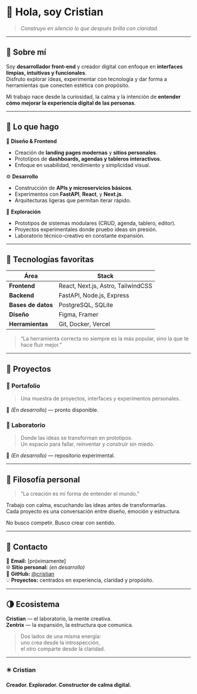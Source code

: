 # 🌙 Hola, soy Cristian

> *Construyo en silencio lo que después brilla con claridad.*

---

## 🧭 Sobre mí

Soy **desarrollador front-end** y creador digital con enfoque en **interfaces limpias, intuitivas y funcionales**.  
Disfruto explorar ideas, experimentar con tecnología y dar forma a herramientas que conecten estética con propósito.

Mi trabajo nace desde la curiosidad, la calma y la intención de **entender cómo mejorar la experiencia digital de las personas**.

---

## 🧪 Lo que hago

🎨 **Diseño & Frontend**
- Creación de **landing pages modernas** y **sitios personales**.  
- Prototipos de **dashboards, agendas y tableros interactivos**.  
- Enfoque en usabilidad, rendimiento y simplicidad visual.

⚙️ **Desarrollo**
- Construcción de **APIs y microservicios básicos**.  
- Experimentos con **FastAPI**, **React**, y **Next.js**.  
- Arquitecturas ligeras que permitan iterar rápido.

🧩 **Exploración**
- Prototipos de sistemas modulares (CRUD, agenda, tablero, editor).  
- Proyectos experimentales donde pruebo ideas sin presión.  
- Laboratorio técnico-creativo en constante expansión.

---

## 🔧 Tecnologías favoritas

| Área | Stack |
|------|--------|
| **Frontend** | React, Next.js, Astro, TailwindCSS |
| **Backend** | FastAPI, Node.js, Express |
| **Bases de datos** | PostgreSQL, SQLite |
| **Diseño** | Figma, Framer |
| **Herramientas** | Git, Docker, Vercel |

> “La herramienta correcta no siempre es la más popular, sino la que te hace fluir mejor.”

---

## 📁 Proyectos

### 🎨 Portafolio
> Una muestra de proyectos, interfaces y experimentos personales.

🔗 *(En desarrollo)* — pronto disponible.

### 🧪 Laboratorio
> Donde las ideas se transforman en prototipos.  
> Un espacio para fallar, reinventar y construir sin miedo.

🔗 *(En desarrollo)* — repositorio experimental.

---

## 🌱 Filosofía personal

> “La creación es mi forma de entender el mundo.”  

Trabajo con calma, escuchando las ideas antes de transformarlas.  
Cada proyecto es una conversación entre diseño, emoción y estructura.

No busco competir. Busco crear con sentido.

---

## 💬 Contacto

📩 **Email:** [próximamente]  
🌐 **Sitio personal:** *(en desarrollo)*  
📁 **GitHub:** [@cristian](#)  
💡 **Proyectos:** centrados en experiencia, claridad y propósito.

---

## 🌗 Ecosistema

**Cristian** — el laboratorio, la mente creativa.  
**Zentrix** — la expansión, la estructura que comunica.

> Dos lados de una misma energía:  
> uno crea desde la introspección,  
> el otro comparte desde la claridad.

---

### ✴️ Cristian  
**Creador. Explorador. Constructor de calma digital.**
